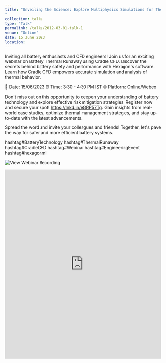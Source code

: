 ```yaml
---
title: "Unveiling the Science: Explore Multiphysics Simulations for Thermal Runaway Detection. 
"
collection: talks
type: "Talk"
permalink: /talks/2012-03-01-talk-1
venue: "Online"
date: 15 June 2023
location: 
---
```


Inviting all battery enthusiasts and CFD engineers! Join us for an exciting webinar on Battery Thermal Runaway using Cradle CFD. Discover the secrets behind battery safety and performance with Hexagon's software. Learn how Cradle CFD empowers accurate simulation and analysis of thermal behavior.

📅 Date: 15/06/2023
⏰ Time: 3:30 - 4:30 PM IST
🌐 Platform: Online/Webex

Don't miss out on this opportunity to deepen your understanding of battery technology and explore effective risk mitigation strategies. Register now and secure your spot! https://lnkd.in/eGRP57Tg. Gain insights from real-world case studies, optimize thermal management strategies, and stay up-to-date with the latest advancements. 

Spread the word and invite your colleagues and friends! Together, let's pave the way for safer and more efficient battery systems. 

hashtag#BatteryTechnology hashtag#ThermalRunaway hashtag#CradleCFD hashtag#Webinar hashtag#EngineeringEvent hashtag#hexagonmi 

![View Webinar Recording](https://teams.microsoft.com/l/message/19:618406dd-1f82-42ba-8265-a377d2c3e166_d9e6027b-9da4-4ce4-8532-a0bb0977d08a@unq.gbl.spaces/1697528979722?context=%7B%22contextType%22%3A%22chat%22%7D)

<iframe src="https://www.linkedin.com/embed/feed/update/urn:li:share:7074241480877334528" height="610" width="504" frameborder="0" allowfullscreen="" title="Embedded post"></iframe>
